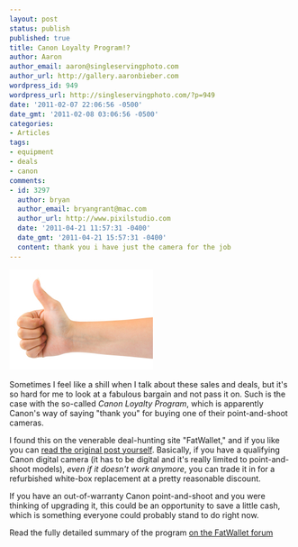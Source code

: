 ```yaml
---
layout: post
status: publish
published: true
title: Canon Loyalty Program!?
author: Aaron
author_email: aaron@singleservingphoto.com
author_url: http://gallery.aaronbieber.com
wordpress_id: 949
wordpress_url: http://singleservingphoto.com/?p=949
date: '2011-02-07 22:06:56 -0500'
date_gmt: '2011-02-08 03:06:56 -0500'
categories:
- Articles
tags:
- equipment
- deals
- canon
comments:
- id: 3297
  author: bryan
  author_email: bryangrant@mac.com
  author_url: http://www.pixilstudio.com
  date: '2011-04-21 11:57:31 -0400'
  date_gmt: '2011-04-21 15:57:31 -0400'
  content: thank you i have just the camera for the job
---
```

[![](/wp-content/uploads/2010/03/Thumbs-up.jpg "Thumbs up")](/wp-content/uploads/2010/03/Thumbs-up.jpg)

Sometimes I feel like a shill when I talk about these sales and deals,
but it's so hard for me to look at a fabulous bargain and not pass it
on. Such is the case with the so-called _Canon Loyalty Program_, which
is apparently Canon's way of saying "thank you" for buying one of their
point-and-shoot cameras.

I found this on the venerable deal-hunting site "FatWallet," and if you
like you can [read the original post
yourself](http://www.fatwallet.com/forums/hot-deals/849344/). Basically,
if you have a qualifying Canon digital camera (it has to be digital and
it's really limited to point-and-shoot models), _even if it doesn't
work anymore_, you can trade it in for a refurbished white-box
replacement at a pretty reasonable discount.

If you have an out-of-warranty Canon point-and-shoot and you were
thinking of upgrading it, this could be an opportunity to save a little
cash, which is something everyone could probably stand to do right now.

Read the fully detailed summary of the program [on the FatWallet
forum](http://www.fatwallet.com/forums/hot-deals/849344/.)
